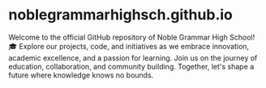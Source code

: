 # noblegrammarhighsch.github.io
Welcome to the official GitHub repository of Noble Grammar High School! 🎓 Explore our projects, code, and initiatives as we embrace innovation, academic excellence, and a passion for learning. Join us on the journey of education, collaboration, and community building. Together, let's shape a future where knowledge knows no bounds.
